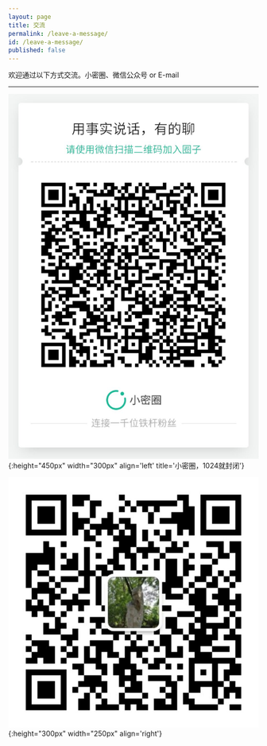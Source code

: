 ```yaml
---
layout: page
title: 交流
permalink: /leave-a-message/
id: /leave-a-message/
published: false
---
```



欢迎通过以下方式交流。小密圈、微信公众号 or E-mail 

---

![](/assets/xiaomiquan.jpg){:height="450px" width="300px" align='left' title='小密圈，1024就封闭'}

![](/assets/wechat_mp.jpg){:height="300px" width="250px" align='right'}



<!-- {% include comments/duoshuo.html  %} -->
